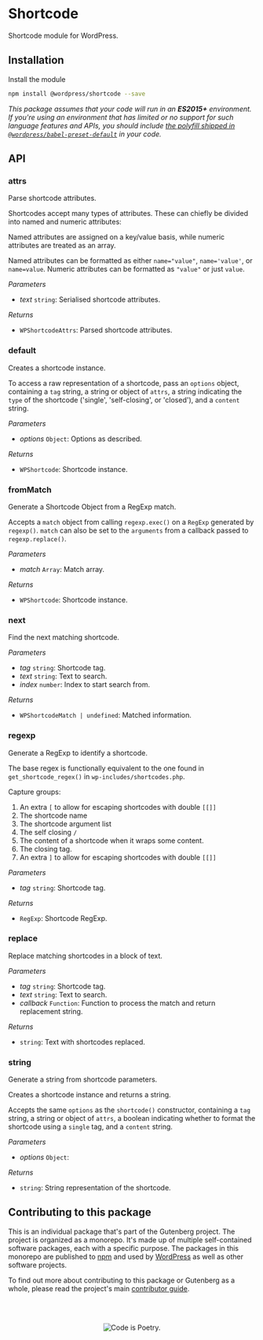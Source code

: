 # Shortcode

Shortcode module for WordPress.

## Installation

Install the module

```bash
npm install @wordpress/shortcode --save
```

_This package assumes that your code will run in an **ES2015+** environment. If you're using an environment that has limited or no support for such language features and APIs, you should include [the polyfill shipped in `@wordpress/babel-preset-default`](https://github.com/WordPress/gutenberg/tree/HEAD/packages/babel-preset-default#polyfill) in your code._

## API

<!-- START TOKEN(Autogenerated API docs) -->

### attrs

Parse shortcode attributes.

Shortcodes accept many types of attributes. These can chiefly be divided into named and numeric attributes:

Named attributes are assigned on a key/value basis, while numeric attributes are treated as an array.

Named attributes can be formatted as either `name="value"`, `name='value'`, or `name=value`. Numeric attributes can be formatted as `"value"` or just `value`.

_Parameters_

-   _text_ `string`: Serialised shortcode attributes.

_Returns_

-   `WPShortcodeAttrs`: Parsed shortcode attributes.

### default

Creates a shortcode instance.

To access a raw representation of a shortcode, pass an `options` object, containing a `tag` string, a string or object of `attrs`, a string indicating the `type` of the shortcode ('single', 'self-closing', or 'closed'), and a `content` string.

_Parameters_

-   _options_ `Object`: Options as described.

_Returns_

-   `WPShortcode`: Shortcode instance.

### fromMatch

Generate a Shortcode Object from a RegExp match.

Accepts a `match` object from calling `regexp.exec()` on a `RegExp` generated by `regexp()`. `match` can also be set to the `arguments` from a callback passed to `regexp.replace()`.

_Parameters_

-   _match_ `Array`: Match array.

_Returns_

-   `WPShortcode`: Shortcode instance.

### next

Find the next matching shortcode.

_Parameters_

-   _tag_ `string`: Shortcode tag.
-   _text_ `string`: Text to search.
-   _index_ `number`: Index to start search from.

_Returns_

-   `WPShortcodeMatch | undefined`: Matched information.

### regexp

Generate a RegExp to identify a shortcode.

The base regex is functionally equivalent to the one found in `get_shortcode_regex()` in `wp-includes/shortcodes.php`.

Capture groups:

1.  An extra `[` to allow for escaping shortcodes with double `[[]]`
2.  The shortcode name
3.  The shortcode argument list
4.  The self closing `/`
5.  The content of a shortcode when it wraps some content.
6.  The closing tag.
7.  An extra `]` to allow for escaping shortcodes with double `[[]]`

_Parameters_

-   _tag_ `string`: Shortcode tag.

_Returns_

-   `RegExp`: Shortcode RegExp.

### replace

Replace matching shortcodes in a block of text.

_Parameters_

-   _tag_ `string`: Shortcode tag.
-   _text_ `string`: Text to search.
-   _callback_ `Function`: Function to process the match and return replacement string.

_Returns_

-   `string`: Text with shortcodes replaced.

### string

Generate a string from shortcode parameters.

Creates a shortcode instance and returns a string.

Accepts the same `options` as the `shortcode()` constructor, containing a `tag` string, a string or object of `attrs`, a boolean indicating whether to format the shortcode using a `single` tag, and a `content` string.

_Parameters_

-   _options_ `Object`:

_Returns_

-   `string`: String representation of the shortcode.

<!-- END TOKEN(Autogenerated API docs) -->

## Contributing to this package

This is an individual package that's part of the Gutenberg project. The project is organized as a monorepo. It's made up of multiple self-contained software packages, each with a specific purpose. The packages in this monorepo are published to [npm](https://www.npmjs.com/) and used by [WordPress](https://make.wordpress.org/core/) as well as other software projects.

To find out more about contributing to this package or Gutenberg as a whole, please read the project's main [contributor guide](https://github.com/WordPress/gutenberg/tree/HEAD/CONTRIBUTING.md).

<br /><br /><p align="center"><img src="https://s.w.org/style/images/codeispoetry.png?1" alt="Code is Poetry." /></p>
